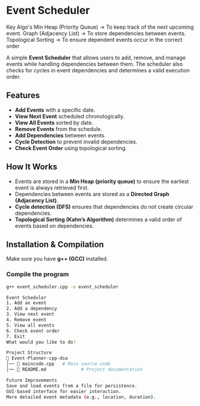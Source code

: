 # **Event Scheduler**  

Key Algo's
Min Heap (Priority Queue) → To keep track of the next upcoming event.
Graph (Adjacency List) → To store dependencies between events.
Topological Sorting → To ensure dependent events occur in the correct order

A simple **Event Scheduler** that allows users to add, remove, and manage events while handling dependencies between them. The scheduler also checks for cycles in event dependencies and determines a valid execution order.  

## **Features**  
- **Add Events** with a specific date.  
- **View Next Event** scheduled chronologically.  
- **View All Events** sorted by date.  
- **Remove Events** from the schedule.  
- **Add Dependencies** between events.  
- **Cycle Detection** to prevent invalid dependencies.  
- **Check Event Order** using topological sorting.  

## **How It Works**  
- Events are stored in a **Min Heap (priority queue)** to ensure the earliest event is always retrieved first.  
- Dependencies between events are stored as a **Directed Graph (Adjacency List)**.  
- **Cycle detection (DFS)** ensures that dependencies do not create circular dependencies.  
- **Topological Sorting (Kahn’s Algorithm)** determines a valid order of events based on dependencies.  

## **Installation & Compilation**  
Make sure you have **g++ (GCC)** installed.  

### **Compile the program**  
```sh
g++ event_scheduler.cpp -o event_scheduler

Event Scheduler  
1. Add an event  
2. Add a dependency  
3. View next event  
4. Remove event  
5. View all events  
6. Check event order  
7. Exit  
What would you like to do?

Project Structure
📁 Event-Planner-cpp-dsa  
│── 📄 maincode.cpp   # Main source code  
│── 📄 README.md             # Project documentation  

Future Improvements
Save and load events from a file for persistence.
GUI-based interface for easier interaction.
More detailed event metadata (e.g., location, duration).
